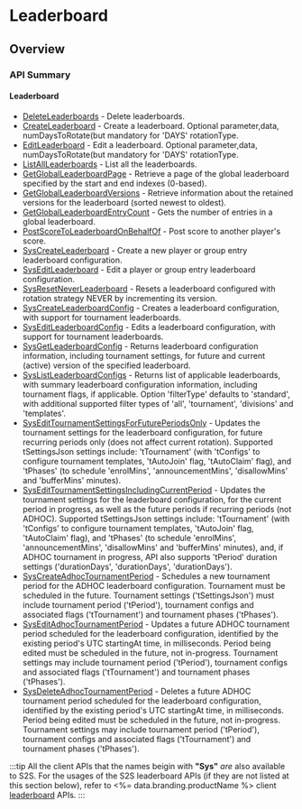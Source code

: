 # Leaderboard
## Overview



### API Summary

#### Leaderboard
* [DeleteLeaderboards](/api/s2s/leaderboard/deleteleaderboards) - Delete leaderboards.
* [CreateLeaderboard](/api/s2s/leaderboard/createleaderboard) - Create a leaderboard. Optional parameter,data, numDaysToRotate(but mandatory for 'DAYS' rotationType.
* [EditLeaderboard](/api/s2s/leaderboard/editleaderboard) - Edit a leaderboard. Optional parameter,data, numDaysToRotate(but mandatory for 'DAYS' rotationType.
* [ListAllLeaderboards](/api/s2s/leaderboard/listallleaderboards) - List all the leaderboards.
* [GetGlobalLeaderboardPage](/api/s2s/leaderboard/getgloballeaderboardpage) - Retrieve a page of the global leaderboard specified by the start and end indexes (0-based).
* [GetGlobalLeaderboardVersions](/api/s2s/leaderboard/getgloballeaderboardversions) - Retrieve information about the retained versions for the leaderboard (sorted newest to oldest).
* [GetGlobalLeaderboardEntryCount](/api/s2s/leaderboard/getgloballeaderboardentrycount) - Gets the number of entries in a global leaderboard.
* [PostScoreToLeaderboardOnBehalfOf](/api/s2s/leaderboard/postscoretoleaderboardonbehalfof) - Post score to another player's score.
* [SysCreateLeaderboard](/api/s2s/leaderboard/syscreateleaderboard) - Create a new player or group entry leaderboard configuration.
* [SysEditLeaderboard](/api/s2s/leaderboard/syseditleaderboard) - Edit a player or group entry leaderboard configuration.
* [SysResetNeverLeaderboard](/api/s2s/leaderboard/sysresetneverleaderboard) - Resets a leaderboard configured with rotation strategy NEVER by incrementing its version.
* [SysCreateLeaderboardConfig](/api/s2s/leaderboard/syscreateleaderboardconfig) - Creates a leaderboard configuration, with support for tournament leaderboards.
* [SysEditLeaderboardConfig](/api/s2s/leaderboard/syseditleaderboardconfig) - Edits a leaderboard configuration, with support for tournament leaderboards.
* [SysGetLeaderboardConfig](/api/s2s/leaderboard/sysgetleaderboardconfig) - Returns leaderboard configuration information, including tournament settings, for future and current (active) version of the specified leaderboard.
* [SysListLeaderboardConfigs](/api/s2s/leaderboard/syslistleaderboardconfigs) - Returns list of applicable leaderboards, with summary leaderboard configuration information, including tournament flags, if applicable. Option 'filterType' defaults to 'standard', with additional supported filter types of 'all', 'tournament', 'divisions' and 'templates'.
* [SysEditTournamentSettingsForFuturePeriodsOnly](/api/s2s/leaderboard/sysddittournamentsettingsforfutureperiodsonly) - Updates the tournament settings for the leaderboard configuration, for future recurring periods only (does not affect current rotation). Supported tSettingsJson settings include: 'tTournament' (with 'tConfigs' to configure tournament templates, 'tAutoJoin' flag, 'tAutoClaim' flag), and 'tPhases' (to schedule 'enrolMins', 'announcementMins', 'disallowMins' and 'bufferMins' minutes).
* [SysEditTournamentSettingsIncludingCurrentPeriod](/api/s2s/leaderboard/sysedittournamentsettingsincludingcurrentperiod) - Updates the tournament settings for the leaderboard configuration, for the current period in progress, as well as the future periods if recurring periods (not ADHOC). Supported tSettingsJson settings include: 'tTournament' (with 'tConfigs' to configure tournament templates, 'tAutoJoin' flag, 'tAutoClaim' flag), and 'tPhases' (to schedule 'enrolMins', 'announcementMins', 'disallowMins' and 'bufferMins' minutes), and, if ADHOC tournament in progress, API also supports 'tPeriod' duration settings ('durationDays', 'durationDays', 'durationDays').
* [SysCreateAdhocTournamentPeriod](/api/s2s/leaderboard/syscreateadhoctournamentperiod) - Schedules a new tournament period for the ADHOC leaderboard configuration. Tournament must be scheduled in the future. Tournament settings ('tSettingsJson') must include tournament period ('tPeriod'), tournament configs and associated flags ('tTournament') and tournament phases ('tPhases').
* [SysEditAdhocTournamentPeriod](/api/s2s/leaderboard/syseditadhoctournamentperiod) - Updates a future ADHOC tournament period scheduled for the leaderboard configuration, identified by the existing period's UTC startingAt time, in milliseconds. Period being edited must be scheduled in the future, not in-progress. Tournament settings may include tournament period ('tPeriod'), tournament configs and associated flags ('tTournament') and tournament phases ('tPhases').
* [SysDeleteAdhocTournamentPeriod](/api/s2s/leaderboard/sysdeleteadhoctournamentperiod) - Deletes a future ADHOC tournament period scheduled for the leaderboard configuration, identified by the existing period's UTC startingAt time, in milliseconds. Period being edited must be scheduled in the future, not in-progress. Tournament settings may include tournament period ('tPeriod'), tournament configs and associated flags ('tTournament') and tournament phases ('tPhases').

:::tip
All the client APIs that the names beigin with <strong>"Sys"</strong> <em>are</em> also available to S2S. 
For the usages of the S2S leaderboard APIs (if they are not listed at this section below),
refer to <%= data.branding.productName %> client [leaderboard](/api/capi/leaderboard) APIs.
:::

<DocCardList />